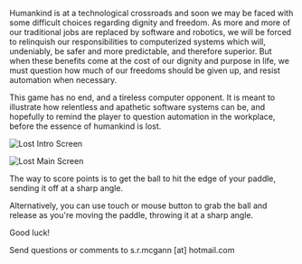 Humankind is at a technological crossroads and soon we may be faced with some difficult choices regarding dignity and freedom. As more and more of our traditional jobs are replaced by software and robotics, we will be forced to relinquish our responsibilities to computerized systems which will, undeniably, be safer and more predictable, and therefore superior. But when these benefits come at the cost of our dignity and purpose in life, we must question how much of our freedoms should be given up, and resist automation when necessary.

This game has no end, and a tireless computer opponent. It is meant to illustrate how relentless and apathetic software systems can be, and hopefully to remind the player to question automation in the workplace, before the essence of humankind is lost.

![Lost Intro Screen](http://github.com/srmcgann/js13k_lost/lost_intro.jpg)

![Lost Main Screen](http://github.com/srmcgann/js13k_lost/lost_main.jpg)

The way to score points is to get the ball to hit the edge of your paddle, sending it off at a sharp angle.

Alternatively, you can use touch or mouse button to grab the ball and release as you're moving the paddle, throwing it at a sharp angle.

Good luck!

Send questions or comments to s.r.mcgann [at] hotmail.com

